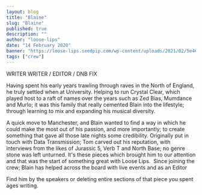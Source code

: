 ```yaml
---
layout: blog
title: "Blaine"
slug: "Blaine"
published: true
description: ""
author: "loose-lips"
date: "14 February 2020"
banner: "https://loose-lips.seedpip.com/wp-content/uploads/2021/02/5e46905e6aa5b.jpg"
tags: ["crew"]
---
```


WRITER
WRITER / EDITOR / DNB FIX

Having spent his early years trawling through raves in the North of England, he truly settled when at University. Helping to run Crystal Clear, which played host to a raft of names over the years such as Zed Bias, Mumdance and Murlo; it was this family that really cemented Blain into the lifestyle; through learning to mix and expanding his musical diversity.

A quick move to Manchester, and Blain wanted to find a way in which he could make the most out of his passion, and more importantly; to create something that gave all those late nights some credibility. Originally put in touch with Data Transmission; Tom carved out his reputation, with interviews from the likes of Jurassic 5, Verb T and North Base; no genre stone was left unturned. It's these pieces which brought him to our attention and that was the start of something great with Loose Lips.  Since joining the crew; Blain has helped across the board with live events and as an Editor

Find him by the speakers or deleting entire sections of that piece you spent ages writing.

